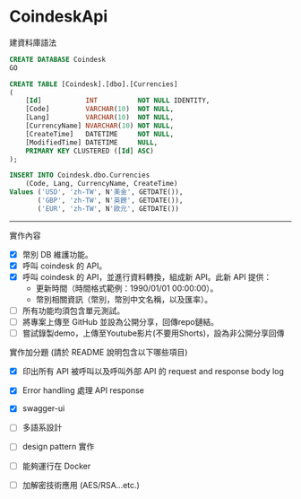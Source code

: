 # CoindeskApi

建資料庫語法

```sql
CREATE DATABASE Coindesk
GO

CREATE TABLE [Coindesk].[dbo].[Currencies]
(
    [Id]           INT          NOT NULL IDENTITY,
    [Code]         VARCHAR(10)  NOT NULL,
    [Lang]         VARCHAR(10)  NOT NULL,
    [CurrencyName] NVARCHAR(10) NOT NULL,
    [CreateTime]   DATETIME     NOT NULL,
    [ModifiedTime] DATETIME     NULL,
    PRIMARY KEY CLUSTERED ([Id] ASC)
);

INSERT INTO Coindesk.dbo.Currencies
    (Code, Lang, CurrencyName, CreateTime)
Values ('USD', 'zh-TW', N'美金', GETDATE()),
       ('GBP', 'zh-TW', N'英鎊', GETDATE()),
       ('EUR', 'zh-TW', N'歐元', GETDATE())
```

---

實作內容  
- [x] 幣別 DB 維護功能。
- [x] 呼叫 coindesk 的 API。
- [x] 呼叫 coindesk 的 API，並進行資料轉換，組成新 API。此新 API 提供：
  - 更新時間（時間格式範例：1990/01/01 00:00:00）。
  - 幣別相關資訊（幣別，幣別中文名稱，以及匯率）。
- [ ] 所有功能均須包含單元測試。
- [ ] 將專案上傳至 GitHub 並設為公開分享，回傳repo鏈結。
- [ ] 嘗試錄製demo，上傳至Youtube影片(不要用Shorts)，設為非公開分享回傳

實作加分題 (請於 README 說明包含以下哪些項目)  
- [x] 印出所有 API 被呼叫以及呼叫外部 API 的 request and response  body log
- [x] Error handling 處理 API response
- [x] swagger-ui
- [ ] 多語系設計
- [ ] design pattern 實作
- [ ] 能夠運行在 Docker
- [ ] 加解密技術應用 (AES/RSA…etc.)

